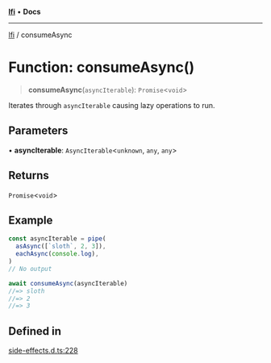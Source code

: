 [**lfi**](../readme.md) • **Docs**

***

[lfi](../globals.md) / consumeAsync

# Function: consumeAsync()

> **consumeAsync**(`asyncIterable`): `Promise`\<`void`\>

Iterates through `asyncIterable` causing lazy operations to run.

## Parameters

• **asyncIterable**: `AsyncIterable`\<`unknown`, `any`, `any`\>

## Returns

`Promise`\<`void`\>

## Example

```js
const asyncIterable = pipe(
  asAsync([`sloth`, 2, 3]),
  eachAsync(console.log),
)
// No output

await consumeAsync(asyncIterable)
//=> sloth
//=> 2
//=> 3
```

## Defined in

[side-effects.d.ts:228](https://github.com/TomerAberbach/lfi/blob/a3eb3a94b2928b5200a7bcd0a14fdc70f0cb5947/src/operations/side-effects.d.ts#L228)
